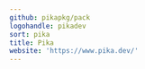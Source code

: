 ```yaml
---
github: pikapkg/pack
logohandle: pikadev
sort: pika
title: Pika
website: 'https://www.pika.dev/'
---
```


